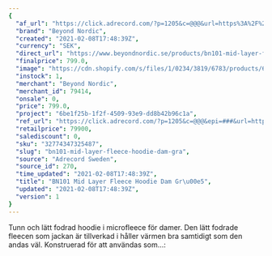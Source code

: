 ```yaml
---
{
  "af_url": "https://click.adrecord.com/?p=1205&c=@@@&url=https%3A%2F%2Fwww.beyondnordic.se%2Fproducts%2Fbn101-mid-layer-fleece-hoodie-dam-gra",
  "brand": "Beyond Nordic",
  "created": "2021-02-08T17:48:39Z",
  "currency": "SEK",
  "direct_url": "https://www.beyondnordic.se/products/bn101-mid-layer-fleece-hoodie-dam-gra",
  "finalprice": 799.0,
  "image": "https://cdn.shopify.com/s/files/1/0234/3819/6783/products/6abef91e4306e9a18c364a0d44ae1c0ad3c75c63_2048x2048.jpg",
  "instock": 1,
  "merchant": "Beyond Nordic",
  "merchant_id": 79414,
  "onsale": 0,
  "price": 799.0,
  "project": "6be1f25b-1f2f-4509-93e9-dd8b42b96c1a",
  "ref_url": "https://click.adrecord.com/?p=1205&c=@@@&epi=###&url=https%3A%2F%2Fwww.beyondnordic.se%2Fproducts%2Fbn101-mid-layer-fleece-hoodie-dam-gra",
  "retailprice": 79900,
  "salediscount": 0,
  "sku": "32774347325487",
  "slug": "bn101-mid-layer-fleece-hoodie-dam-gra",
  "source": "Adrecord Sweden",
  "source_id": 270,
  "time_updated": "2021-02-08T17:48:39Z",
  "title": "BN101 Mid Layer Fleece Hoodie Dam Gr\u00e5",
  "updated": "2021-02-08T17:48:39Z",
  "version": 1
}
---
```


Tunn och lätt fodrad hoodie i microfleece för damer. Den lätt fodrade fleecen som jackan är tillverkad i håller värmen bra samtidigt som den andas väl. Konstruerad för att användas som…:
